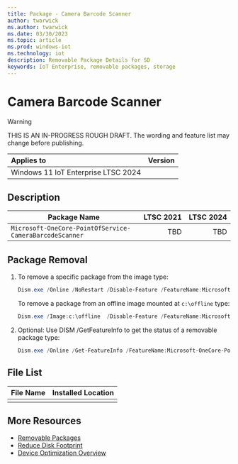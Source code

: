 ```yaml
---
title: Package - Camera Barcode Scanner
author: twarwick
ms.author: twarwick
ms.date: 03/30/2023
ms.topic: article
ms.prod: windows-iot
ms.technology: iot
description: Removable Package Details for SD
keywords: IoT Enterprise, removable packages, storage
---
```


# Camera Barcode Scanner

> [!WARNING]
> THIS IS AN IN-PROGRESS ROUGH DRAFT. The wording and feature list may change before publishing.

| Applies to   |  Version            |
|:-------------|:--------------------|
| Windows 11 IoT Enterprise LTSC 2024 | |

## Description

<fill in the blank>

| Package Name | LTSC&nbsp;2021 | LTSC&nbsp;2024  |
|--------------|---------------:|----------------:|
| `Microsoft-OneCore-PointOfService-CameraBarcodeScanner`  | TBD | TBD |

## Package Removal

1. To remove a specific package from the image type:

   ```powershell
   Dism.exe /Online /NoRestart /Disable-Feature /FeatureName:Microsoft-OneCore-PointOfService-CameraBarcodeScanner /PackageName:@Package
   ````

   To remove a package from an offline image mounted at `c:\offline` type:

   ```powershell
   Dism.exe /Image:c:\offline  /Disable-Feature /FeatureName:Microsoft-OneCore-PointOfService-CameraBarcodeScanner /PackageName:@Package
   ```

1. Optional: Use DISM /GetFeatureInfo to get the status of a removable package type:

   ```powershell
   Dism.exe /Online /Get-FeatureInfo /FeatureName:Microsoft-OneCore-PointOfService-CameraBarcodeScanner /PackageName:@Package
   ````

## File List

| File Name | Installed Location |
|-----------|--------------------|
| <fill in the blank>| <fill in the blank>  |

## More Resources

- [Removable Packages](/windows/iot/iot-enterprise/Optimize-Your-Device/Removable-Packages)
- [Reduce Disk Footprint](/windows/iot/iot-enterprise/Optimize-Your-Device/Reduce-Disk-Footprint)
- [Device Optimization Overview](/windows/iot/iot-enterprise/Optimize-Your-Device/Overview)
